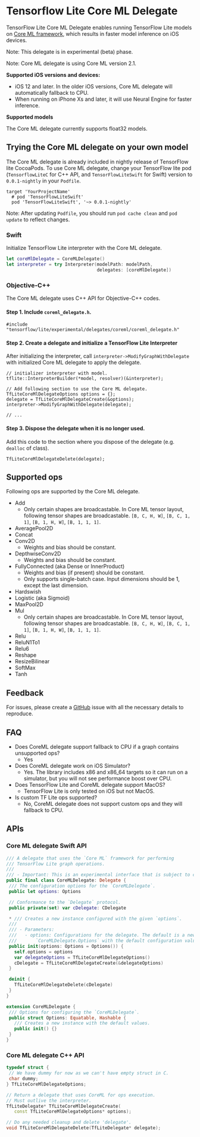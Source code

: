 # Tensorflow Lite Core ML Delegate

TensorFlow Lite Core ML Delegate enables running TensorFlow Lite models on
[Core ML framework](https://developer.apple.com/documentation/coreml),
which results in faster model inference on iOS devices.

Note: This delegate is in experimental (beta) phase.

Note: Core ML delegate is using Core ML version 2.1.

**Supported iOS versions and devices:**

*   iOS 12 and later. In the older iOS versions, Core ML delegate will
    automatically fallback to CPU.
*   When running on iPhone Xs and later, it will use Neural Engine for faster
    inference.

**Supported models**

The Core ML delegate currently supports float32 models.

## Trying the Core ML delegate on your own model

The Core ML delegate is already included in nightly release of TensorFlow lite
CocoaPods. To use Core ML delegate, change your TensorFlow lite pod
(`TensorflowLiteC` for C++ API, and `TensorFlowLiteSwift` for Swift) version to
`0.0.1-nightly` in your `Podfile`.

```
target 'YourProjectName'
  # pod 'TensorFlowLiteSwift'
  pod 'TensorFlowLiteSwift', '~> 0.0.1-nightly'
```

Note: After updating `Podfile`, you should run `pod cache clean` and `pod
update` to reflect changes.

### Swift

Initialize TensorFlow Lite interpreter with the Core ML delegate.

```swift
let coreMlDelegate = CoreMLDelegate()
let interpreter = try Interpreter(modelPath: modelPath,
                                  delegates: [coreMlDelegate])
```

### Objective-C++

The Core ML delegate uses C++ API for Objective-C++ codes.

#### Step 1. Include `coreml_delegate.h`.

```objectivec++
#include "tensorflow/lite/experimental/delegates/coreml/coreml_delegate.h"
```

#### Step 2. Create a delegate and initialize a TensorFlow Lite Interpreter

After initializing the interpreter, call `interpreter->ModifyGraphWithDelegate`
with initialized Core ML delegate to apply the delegate.

```objectivec++
// initializer interpreter with model.
tflite::InterpreterBuilder(*model, resolver)(&interpreter);

// Add following section to use the Core ML delegate.
TfLiteCoreMlDelegateOptions options = {};
delegate = TfLiteCoreMlDelegateCreate(&options);
interpreter->ModifyGraphWithDelegate(delegate);

// ...
```

#### Step 3. Dispose the delegate when it is no longer used.

Add this code to the section where you dispose of the delegate (e.g. `dealloc`
of class).

```objectivec++
TfLiteCoreMlDelegateDelete(delegate);
```

## Supported ops

Following ops are supported by the Core ML delegate.

*   Add
    *   Only certain shapes are broadcastable. In Core ML tensor layout,
        following tensor shapes are broadcastable. `[B, C, H, W]`, `[B, C, 1,
        1]`, `[B, 1, H, W]`, `[B, 1, 1, 1]`.
*   AveragePool2D
*   Concat
*   Conv2D
    *   Weights and bias should be constant.
*   DepthwiseConv2D
    *   Weights and bias should be constant.
*   FullyConnected (aka Dense or InnerProduct)
    *   Weights and bias (if present) should be constant.
    *   Only supports single-batch case. Input dimensions should be 1, except
        the last dimension.
*   Hardswish
*   Logistic (aka Sigmoid)
*   MaxPool2D
*   Mul
    *   Only certain shapes are broadcastable. In Core ML tensor layout,
        following tensor shapes are broadcastable. `[B, C, H, W]`, `[B, C, 1,
        1]`, `[B, 1, H, W]`, `[B, 1, 1, 1]`.
*   Relu
*   ReluN1To1
*   Relu6
*   Reshape
*   ResizeBilinear
*   SoftMax
*   Tanh

## Feedback

For issues, please create a
[GitHub](https://github.com/tensorflow/tensorflow/issues/new?template=50-other-issues.md)
issue with all the necessary details to reproduce.

## FAQ

* Does CoreML delegate support fallback to CPU if a graph contains unsupported
  ops?
  * Yes
* Does CoreML delegate work on iOS Simulator?
  * Yes. The library includes x86 and x86_64 targets so it can run on
    a simulator, but you will not see performance boost over CPU.
* Does TensorFlow Lite and CoreML delegate support MacOS?
  * TensorFlow Lite is only tested on iOS but not MacOS.
* Is custom TF Lite ops supported?
  * No, CoreML delegate does not support custom ops and they will fallback to
    CPU.

## APIs

### Core ML delegate Swift API

```swift
/// A delegate that uses the `Core ML` framework for performing
/// TensorFlow Lite graph operations.
///
/// - Important: This is an experimental interface that is subject to change.
public final class CoreMLDelegate: Delegate {
 /// The configuration options for the `CoreMLDelegate`.
 public let options: Options

 // Conformance to the `Delegate` protocol.
 public private(set) var cDelegate: CDelegate

 * /// Creates a new instance configured with the given `options`.
 ///
 /// - Parameters:
 ///   - options: Configurations for the delegate. The default is a new instance of
 ///       `CoreMLDelegate.Options` with the default configuration values.
 public init(options: Options = Options()) {
   self.options = options
   var delegateOptions = TfLiteCoreMlDelegateOptions()
   cDelegate = TfLiteCoreMlDelegateCreate(&delegateOptions)
 }

 deinit {
   TfLiteCoreMlDelegateDelete(cDelegate)
 }
}

extension CoreMLDelegate {
 /// Options for configuring the `CoreMLDelegate`.
 public struct Options: Equatable, Hashable {
   /// Creates a new instance with the default values.
   public init() {}
 }
}
```

### Core ML delegate C++ API

```c++
typedef struct {
 // We have dummy for now as we can't have empty struct in C.
 char dummy;
} TfLiteCoreMlDelegateOptions;

// Return a delegate that uses CoreML for ops execution.
// Must outlive the interpreter.
TfLiteDelegate* TfLiteCoreMlDelegateCreate(
   const TfLiteCoreMlDelegateOptions* options);

// Do any needed cleanup and delete 'delegate'.
void TfLiteCoreMlDelegateDelete(TfLiteDelegate* delegate);
```
